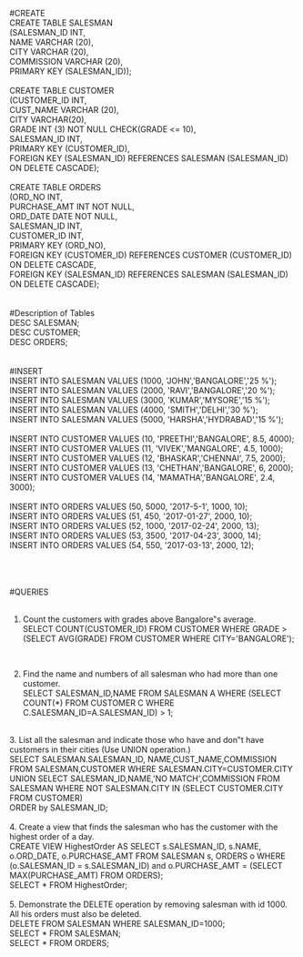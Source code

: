 #CREATE<br>
CREATE TABLE SALESMAN<br>
(SALESMAN_ID INT,<br>
NAME VARCHAR (20),<br>
CITY VARCHAR (20),<br>
COMMISSION VARCHAR (20),<br>
PRIMARY KEY (SALESMAN_ID));<br>
<br>
CREATE TABLE CUSTOMER<br>
(CUSTOMER_ID INT,<br>
CUST_NAME VARCHAR (20),<br>
CITY VARCHAR(20),<br>
GRADE INT (3) NOT NULL CHECK(GRADE <= 10),<br>
SALESMAN_ID INT,<br>
PRIMARY KEY (CUSTOMER_ID),<br>
FOREIGN KEY (SALESMAN_ID) REFERENCES SALESMAN (SALESMAN_ID) ON DELETE CASCADE);<br>
<br>
CREATE TABLE ORDERS<br>
(ORD_NO INT,<br>
PURCHASE_AMT INT NOT NULL,<br>
ORD_DATE DATE NOT NULL,<br>
SALESMAN_ID INT,<br>
CUSTOMER_ID INT,<br>
PRIMARY KEY (ORD_NO),<br>
FOREIGN KEY (CUSTOMER_ID) REFERENCES CUSTOMER (CUSTOMER_ID) ON DELETE CASCADE,<br>
FOREIGN KEY (SALESMAN_ID) REFERENCES SALESMAN (SALESMAN_ID) ON DELETE CASCADE);<br>
<br>
<br>
#Description of Tables<br>
DESC SALESMAN;<br>
DESC CUSTOMER;<br>
DESC ORDERS;<br>
<br>
<br>
#INSERT<br>
INSERT INTO SALESMAN VALUES (1000, 'JOHN','BANGALORE','25 %');<br>
INSERT INTO SALESMAN VALUES (2000, 'RAVI','BANGALORE','20 %');<br>
INSERT INTO SALESMAN VALUES (3000, 'KUMAR','MYSORE','15 %');<br>
INSERT INTO SALESMAN VALUES (4000, 'SMITH','DELHI','30 %');<br>
INSERT INTO SALESMAN VALUES (5000, 'HARSHA','HYDRABAD','15 %');<br>
<br>
INSERT INTO CUSTOMER VALUES (10, 'PREETHI','BANGALORE', 8.5, 4000);<br>
INSERT INTO CUSTOMER VALUES (11, 'VIVEK','MANGALORE', 4.5, 1000);<br>
INSERT INTO CUSTOMER VALUES (12, 'BHASKAR','CHENNAI', 7.5, 2000);<br>
INSERT INTO CUSTOMER VALUES (13, 'CHETHAN','BANGALORE', 6, 2000);<br>
INSERT INTO CUSTOMER VALUES (14, 'MAMATHA','BANGALORE', 2.4, 3000);<br>
<br>
INSERT INTO ORDERS VALUES (50, 5000, '2017-5-1', 1000, 10);<br>
INSERT INTO ORDERS VALUES (51, 450, '2017-01-27', 2000, 10);<br>
INSERT INTO ORDERS VALUES (52, 1000, '2017-02-24', 2000, 13);<br>
INSERT INTO ORDERS VALUES (53, 3500, '2017-04-23', 3000, 14);<br>
INSERT INTO ORDERS VALUES (54, 550, '2017-03-13', 2000, 12);<br>
<br>
<br>
<br>

#QUERIES<br>
<br>
1.	Count the customers with grades above Bangalore‟s average.<br>
SELECT COUNT(CUSTOMER_ID) FROM CUSTOMER WHERE GRADE > (SELECT AVG(GRADE) FROM CUSTOMER WHERE CITY='BANGALORE');<br>
<br>

2.	Find the name and numbers of all salesman who had more than one customer.<br>
SELECT SALESMAN_ID,NAME FROM SALESMAN A WHERE (SELECT COUNT(*) FROM CUSTOMER C WHERE C.SALESMAN_ID=A.SALESMAN_ID) > 1;<br>
<br>
3.	List all the salesman and indicate those who have and don‟t have customers in their cities (Use UNION operation.)<br>
SELECT SALESMAN.SALESMAN_ID, NAME,CUST_NAME,COMMISSION FROM SALESMAN,CUSTOMER WHERE SALESMAN.CITY=CUSTOMER.CITY UNION SELECT SALESMAN_ID,NAME,'NO MATCH',COMMISSION FROM SALESMAN WHERE NOT SALESMAN.CITY IN (SELECT CUSTOMER.CITY FROM CUSTOMER)<br>
ORDER by SALESMAN_ID;<br>
<br>
4.	Create a view that finds the salesman who has the customer with the highest order of a day.<br>
CREATE VIEW HighestOrder AS SELECT s.SALESMAN_ID, s.NAME, o.ORD_DATE, o.PURCHASE_AMT FROM SALESMAN s, ORDERS o WHERE (o.SALESMAN_ID = s.SALESMAN_ID) and  o.PURCHASE_AMT = (SELECT MAX(PURCHASE_AMT) FROM ORDERS);<br>
SELECT * FROM HighestOrder;<br>

<br>
5.	Demonstrate the DELETE operation by removing salesman with id 1000. All his orders must also be deleted.<br>
DELETE FROM SALESMAN WHERE SALESMAN_ID=1000;<br>
SELECT * FROM SALESMAN;<br>
SELECT * FROM ORDERS;<br>

